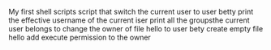 My first shell scripts
script that switch the current user to user betty
print the effective username of the current iser
print all the groupsthe current user belongs to
change the owner of file hello to user bety
create empty file hello
add execute permission to the owner
